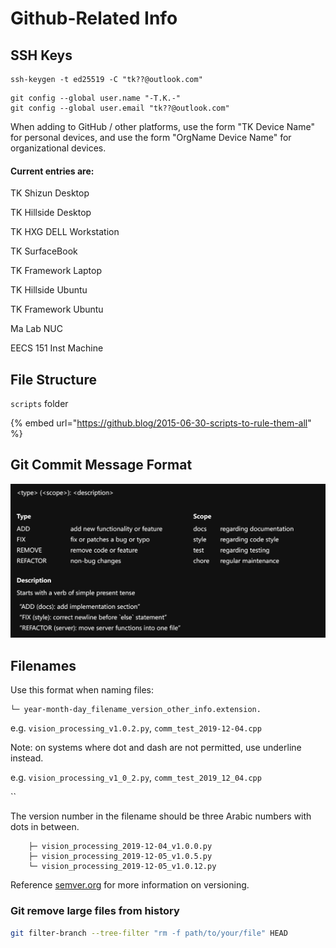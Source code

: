 # Github-Related Info

## SSH Keys

```
ssh-keygen -t ed25519 -C "tk??@outlook.com"
```

```
git config --global user.name "-T.K.-"
git config --global user.email "tk??@outlook.com"
```



When adding to GitHub / other platforms, use the form "TK Device Name" for personal devices, and use the form "OrgName Device Name" for organizational devices.

#### Current entries are:

TK Shizun Desktop

TK Hillside Desktop

TK HXG DELL Workstation

TK SurfaceBook

TK Framework Laptop

TK Hillside Ubuntu

TK Framework Ubuntu

Ma Lab NUC

EECS 151 Inst Machine



## File Structure

`scripts` folder

{% embed url="https://github.blog/2015-06-30-scripts-to-rule-them-all" %}



## Git Commit Message Format

![](<../.gitbook/assets/image (105).png>)



## Filenames

Use this format when naming files:

```
└─ year-month-day_filename_version_other_info.extension. 
```

e.g. `vision_processing_v1.0.2.py`, `comm_test_2019-12-04.cpp`

Note: on systems where dot and dash are not permitted, use underline instead.

e.g. `vision_processing_v1_0_2.py`, `comm_test_2019_12_04.cpp`

``

The version number in the filename should be three Arabic numbers with dots in between.

```
    ├─ vision_processing_2019-12-04_v1.0.0.py
    ├─ vision_processing_2019-12-05_v1.0.5.py
    └─ vision_processing_2019-12-05_v1.0.12.py
```

Reference [semver.org](https://semver.org) for more information on versioning.





### Git remove large files from history



```bash
git filter-branch --tree-filter "rm -f path/to/your/file" HEAD
```
